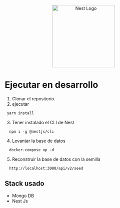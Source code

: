 <p align="center">
  <a href="http://nestjs.com/" target="blank"><img src="https://nestjs.com/img/logo-small.svg" width="200" alt="Nest Logo" /></a>
</p>

# Ejecutar en desarrollo

1. Clonar el repositorio.
2. ejecutar
```
 yarn install
```
3. Tener instalado el CLI de Nest
```
  npm i -g @nestjs/cli
```
4. Levantar la base de datos
```
  docker-compose up -d
```
5. Reconstruir la base de datos con la semilla
````
  http://localhost:3000/api/v2/seed
````
## Stack usado

* Mongo DB
* Nest Js
